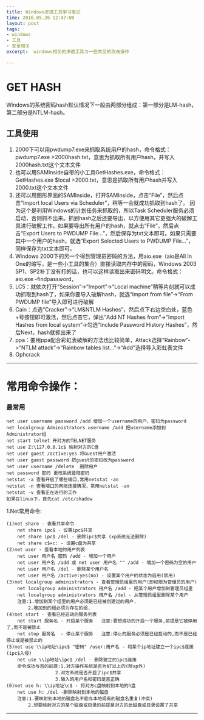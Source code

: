 ```yaml
---
title: Windows渗透工具学习笔记
time: 2016.05.26 12:47:00
layout: post
tags:
- windows
- 工具
- 安全相关
excerpt:  windows相关的渗透工具与一些常见的攻击操作

---
```


# GET HASH
Windows的系统密码hash默认情况下一般由两部分组成：第一部分是LM-hash，第二部分是NTLM-hash。
## 工具使用
1. 2000下可以用pwdump7.exe来抓取系统用户的hash，命令格式：pwdump7.exe >2000hash.txt，意思为抓取所有用户hash，并写入2000hash.txt这个文本文件
2. 也可以用SAMInside自带的小工具GetHashes.exe，命令格式：GetHashes.exe $local >2000.txt，意思是抓取所有用户hash并写入2000.txt这个文本文件
3. 还可以用图形界面的SAMInside，打开SAMInside，点击“File”，然后点击“Import local Users via Scheduler”，稍等一会就成功抓取到hash了。	因为这个是利用Windows的计划任务来抓取的，所以Task Scheduler服务必须启动，否则抓不出来。抓到hash之后还要导出，以方便用其它更强大的破解工具进行破解工作。如果要导出所有用户的hash，就点击“File”，然后点击“Export Users to PWDUMP File…”，然后保存为txt文本即可。如果只需要其中一个用户的hash，就选“Export Selected Users to PWDUMP File…”，同样保存为txt文本即可。
4. Windows 2000下的另一个得到管理员密码的方法，用aio.exe（aio是All In One的缩写，是一些小工具的集合）直接读取内存中的密码，Windows 2003 SP1、SP2补丁没有打的话，也可以这样读取出来密码明文。命令格式：aio.exe -findpassword，
5. LC5：就依次打开“Session”->“Import”->“Local machine”稍等片刻就可以成功抓取到hash了，如果你要导入破解hash，就选“Import from file”->“From PWDUMP file”导入即可进行破解
6. Cain：点选“Cracker”->“LM&NTLM Hashes”，然后点下右边空白处，蓝色+号按钮即可激活，然后点击它，弹出“Add NT Hashes from”->“Import Hashes from local system”->勾选“Include Password History Hashes”，然后Next，hash就抓出来了
7. ppa：要用ppa配合彩虹表破解的方法也比较简单，Attack选择“Rainbow”->“NTLM attack”->“Rainbow tables list…”->“Add”选择导入彩虹表文件
8. Ophcrack

-----

# 常用命令操作：
### 最常用
	net user username password /add 增加一个username的用户，密码为password
	net localgroup Administrators username /add 把username添加到Administrator组
	net start telnet 开对方的TELNET服务
	net use Z:\127.0.0.1c$ 映射对方的C盘
	net user guest /active:yes 将Guest用户激活
	net user guest password 把guest的密码改为password
	net user username /delete  删除用户
	net password 密码 更改系统登陆密码 
	netstat -a 查看开启了哪些端口,常用netstat -an 
	netstat -n 查看端口的网络连接情况，常用netstat -an 
	netstat -v 查看正在进行的工作
	如果在linux下，首先cat /etc/shadow
1.Net常用命令:

	(1)net share - 查看共享命令
   		net share ipc$ - 设置ipc$共享
   		net share ipc$ /del - 删除ipc$共享 (xp系统无法删除)
   		net share c$=c: - 设置c盘为共享
	(2)net user - 查看本地的用户列表
   		net user 用户名 密码 /add - 增加一个用户
   		net user 用户名 /add 或 net user 用户名 "" /add - 增加一个密码为空的用户
   		net user 用户名 /del - 删除某个用户名
   		net user 用户名 /active:yes(no) - 设置某个用户的状态为启用(禁用)
	(3)net localgroup administrators - 查看管理员组里的用户(即权限为管理员的用户)
   		net localgroup administrators 用户名 /add - 把某个用户增加到管理员组里
   		net localgroup administrators 用户名 /del - 从管理员组里删除某个用户
   		注意:1.增加到某个组里的用户必须是已经被创建过的用户.
        	2.增加到的组必须为存在的组.
	(4)net start - 查看已经启动的服务列表
   		net start 服务名 - 开启某个服务   注意:要想成功的开启一个服务,前提是它被停用了,而不是被禁止
   		net stop 服务名  - 停止某个服务   注意:停止的服务必须是已经启动的,而不是已经停止或是被禁止的
	(5)net use \\ip地址\ipc$ "密码" /user:用户名 - 和某个ip地址建立一个ipc$连接(ipc$入侵)
   		net use \\ip地址\ipc$ /del - 删除建立的ipc$连接
   		命令成功与否的前提:1.对方操作系统是否为NT以上的(除xp外)
                      2.对方系统是否开启了ipc$共享
                      3.输入的用户名和密码是否正确
	(6)net use h: \\ip地址\c$ - 将对方c盘映射到本地的h盘
   		net use h: /del -删除映射到本地的磁盘
   		注意:1.要映射到本地的磁盘名不能与本地现有的磁盘名重复(冲突)
        	2.想要映射对方的某个磁盘或目录的前提是对方的此磁盘或目录设置了共享





----

